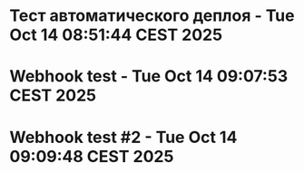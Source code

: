 # Тест автоматического деплоя - Tue Oct 14 08:51:44 CEST 2025
# Webhook test - Tue Oct 14 09:07:53 CEST 2025
# Webhook test #2 - Tue Oct 14 09:09:48 CEST 2025
